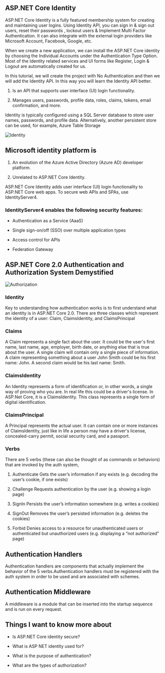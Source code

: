 ## ASP.NET Core Identity

ASP.NET Core Identity is a fully featured membership system for creating and maintaining user logins. Using Identity API, you can sign in & sign out users, reset their passwords , lockout users & Implement Multi Factor Authentication. It can also integrate with the external login providers like Microsoft Account, Facebook, Google, etc.

When we create a new application, we can install the ASP.NET Core identity by choosing the Individual Accounts under the Authentication Type Option. Most of the Identity related services and UI forms like Register, Login & Logout are automatically created for us.

In this tutorial, we will create the project with No Authentication and then we will add the Identity API. In this way you will learn the Identity API better.

1. Is an API that supports user interface (UI) login functionality.

2. Manages users, passwords, profile data, roles, claims, tokens, email confirmation, and more.

Identity is typically configured using a SQL Server database to store user names, passwords, and profile data. Alternatively, another persistent store can be used, for example, Azure Table Storage

![Identity](https://chsakell.files.wordpress.com/2018/04/aspnet-core-identity-03.png)

## Microsoft identity platform is

1. An evolution of the Azure Active Directory (Azure AD) developer platform.

2. Unrelated to ASP.NET Core Identity.

ASP.NET Core Identity adds user interface (UI) login functionality to ASP.NET Core web apps. To secure web APIs and SPAs, use IdentityServer4.

### IdentityServer4 enables the following security features:

- Authentication as a Service (AaaS)

- Single sign-on/off (SSO) over multiple application types

- Access control for APIs

- Federation Gateway

## ASP.NET Core 2.0 Authentication and Authorization System Demystified

![Authorization](https://miro.medium.com/max/1200/1*nfrQRCcWW7BsrpIetVl49Q.jpeg)

### Identity

Key to understanding how authentication works is to first understand what an identity is in ASP.NET Core 2.0. There are three classes which represent the identity of a user: Claim, ClaimsIdentity, and ClaimsPrincipal

### Claims

A Claim represents a single fact about the user. It could be the user's first name, last name, age, employer, birth date, or anything else that is true about the user. A single claim will contain only a single piece of information. A claim representing something about a user John Smith could be his first name: John. A second claim would be his last name: Smith.

### ClaimsIdentity

An Identity represents a form of identification or, in other words, a single way of proving who you are. In real life this could be a driver's license. In ASP.Net Core, it is a ClaimsIdentity. This class represents a single form of digital identification.

### ClaimsPrincipal

A Principal represents the actual user. It can contain one or more instances of ClaimsIdentity, just like in life a person may have a driver's license, concealed-carry permit, social security card, and a passport.

### Verbs

There are 5 verbs (these can also be thought of as commands or behaviors) that are invoked by the auth system,

1. Authenticate Gets the user’s information if any exists (e.g. decoding the user’s cookie, if one exists)

2. Challenge Requests authentication by the user (e.g. showing a login page)

3. SignIn Persists the user’s information somewhere (e.g. writes a cookies)

4. SignOut Removes the user’s persisted information (e.g. deletes the cookies)

5. Forbid Denies access to a resource for unauthenticated users or authenticated but unauthorized users (e.g. displaying a “not authorized” page)

## Authentication Handlers

Authentication handlers are components that actually implement the behavior of the 5 verbs.Authentication handlers must be registered with the auth system in order to be used and are associated with schemes.

## Authentication Middleware

A middleware is a module that can be inserted into the startup sequence and is run on every request.


## Things I want to know more about

- Is ASP.NET Core identity secure?

- What is ASP NET identity used for?

- What is the purpose of authentication?

- What are the types of authorization?